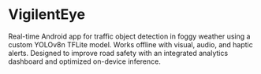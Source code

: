 # VigilentEye
Real-time Android app for traffic object detection in foggy weather using a custom YOLOv8n TFLite model. Works offline with visual, audio, and haptic alerts. Designed to improve road safety with an integrated analytics dashboard and optimized on-device inference.
